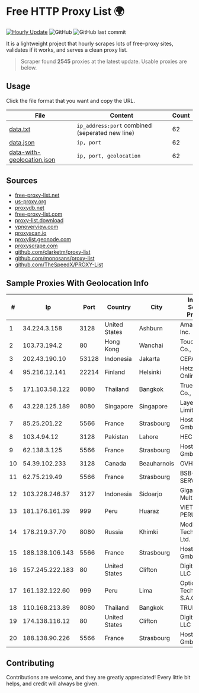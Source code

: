 
# Free HTTP Proxy List 🌍

[![Hourly Update](https://github.com/mertguvencli/http-proxy-list/actions/workflows/main.yml/badge.svg?branch=main)](https://github.com/mertguvencli/http-proxy-list/actions/workflows/main.yml)
![GitHub](https://img.shields.io/github/license/mertguvencli/http-proxy-list)
![GitHub last commit](https://img.shields.io/github/last-commit/mertguvencli/http-proxy-list)

It is a lightweight project that hourly scrapes lots of free-proxy sites, validates if it works, and serves a clean proxy list.


> Scraper found **2545** proxies at the latest update. Usable proxies are below.

## Usage

Click the file format that you want and copy the URL.


|File|Content|Count|
|----|-------|-----|
|[data.txt](https://raw.githubusercontent.com/mertguvencli/http-proxy-list/main/proxy-list/data.txt)|`ip_address:port` combined (seperated new line)|62|
|[data.json](https://raw.githubusercontent.com/mertguvencli/http-proxy-list/main/proxy-list/data.json)|`ip, port`|62|
|[data-with-geolocation.json](https://raw.githubusercontent.com/mertguvencli/http-proxy-list/main/proxy-list/data-with-geolocation.json)|`ip, port, geolocation`|62|

## Sources

* [free-proxy-list.net](https://free-proxy-list.net)
* [us-proxy.org](https://www.us-proxy.org)
* [proxydb.net](http://proxydb.net)
* [free-proxy-list.com](https://free-proxy-list.com/?page=&port=&type%5B%5D=http&type%5B%5D=https&up_time=0&search=Search)
* [proxy-list.download](https://www.proxy-list.download/HTTP)
* [vpnoverview.com](https://vpnoverview.com/privacy/anonymous-browsing/free-proxy-servers)
* [proxyscan.io](https://www.proxyscan.io)
* [proxylist.geonode.com](https://proxylist.geonode.com/api/proxy-list?limit=300&page=1&sort_by=lastChecked&sort_type=desc&protocols=http,https)
* [proxyscrape.com](https://api.proxyscrape.com/v2/?request=displayproxies&protocol=http&timeout=10000&country=all&ssl=all&anonymity=all)
* [github.com/clarketm/proxy-list](https://raw.githubusercontent.com/clarketm/proxy-list/master/proxy-list-raw.txt)
* [github.com/monosans/proxy-list](https://raw.githubusercontent.com/monosans/proxy-list/main/proxies/http.txt)
* [github.com/TheSpeedX/PROXY-List](https://raw.githubusercontent.com/TheSpeedX/PROXY-List/master/http.txt)


## Sample Proxies With Geolocation Info

|#|Ip|Port|Country|City|Internet Service Provider|
|-|--|----|-------|----|-------------------------|
|1|34.224.3.158|3128|United States|Ashburn|Amazon.com, Inc.|
|2|103.73.194.2|80|Hong Kong|Wanchai|TouchPal HK Co., Limited|
|3|202.43.190.10|53128|Indonesia|Jakarta|CEPATNET|
|4|95.216.12.141|22214|Finland|Helsinki|Hetzner Online GmbH|
|5|171.103.58.122|8080|Thailand|Bangkok|True Internet Co., Ltd.|
|6|43.228.125.189|8080|Singapore|Singapore|Layerstack Limited|
|7|85.25.201.22|5566|France|Strasbourg|Host Europe GmbH|
|8|103.4.94.12|3128|Pakistan|Lahore|HEC|
|9|62.138.3.125|5566|France|Strasbourg|Host Europe GmbH|
|10|54.39.102.233|3128|Canada|Beauharnois|OVH SAS|
|11|62.75.219.49|5566|France|Strasbourg|BSB-SERVICE|
|12|103.228.246.37|3127|Indonesia|Sidoarjo|Giga Patra Multimedia|
|13|181.176.161.39|999|Peru|Huaraz|VIETTEL PERÚ S.A.C.|
|14|178.219.37.70|8080|Russia|Khimki|Modern Technologies Ltd.|
|15|188.138.106.143|5566|France|Strasbourg|Host Europe GmbH|
|16|157.245.222.183|80|United States|Clifton|DigitalOcean, LLC|
|17|161.132.122.60|999|Peru|Lima|Optical Technologies S.A.C.|
|18|110.168.213.89|8080|Thailand|Bangkok|TRUENET|
|19|174.138.116.12|80|United States|Clifton|DigitalOcean, LLC|
|20|188.138.90.226|5566|France|Strasbourg|Host Europe GmbH|



## Contributing

Contributions are welcome, and they are greatly appreciated! Every
little bit helps, and credit will always be given.

